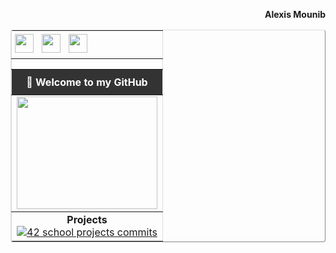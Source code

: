 <!-- Prénom à droite hors de la table -->
<p align="right"><b>Alexis Mounib</b></p>

<!-- Table principale -->
<table align="center" border="1" cellpadding="5" cellspacing="0" style="border-collapse: collapse; border-color: #ddd; border-radius: 4px; width:100%;">

  <!-- Navbar avec icônes en haut à gauche -->
  <tr>
    <td colspan="1" align="left" style="padding: 5px;">
      <img src="https://raw.githubusercontent.com/zoyern/badges/main/icon1.gif" height="30">&nbsp;&nbsp;
      <img src="https://raw.githubusercontent.com/zoyern/badges/main/icon2.gif" height="30">&nbsp;&nbsp;
      <img src="https://raw.githubusercontent.com/zoyern/badges/main/icon3.gif" height="30">
    </td>
  </tr>

  <!-- Séparateur full width -->
  <tr>
    <td colspan="1">
      <img src="https://raw.githubusercontent.com/zoyern/badges/main/sep.gif" width="100%" height="10">
    </td>
  </tr>

  <!-- Welcome message -->
  <tr>
    <td align="center" bgcolor="#333" style="color: #fff; font-weight: bold; padding: 10px;">
      👋 Welcome to my GitHub
    </td>
  </tr>

  <!-- Banner GIF -->
  <tr>
    <td>
      <img src="https://raw.githubusercontent.com/zoyern/badges/main/banner.gif" width="100%" height="180">
    </td>
  </tr>

  <!-- Projects -->
  <tr>
    <td align="center">
      <b>Projects</b><br>
      <a href="https://github.com/zoyern/42_school_projects" target="_blank">
        <img src="https://raw.githubusercontent.com/zoyern/badges/main/42_school_projects_commits.svg?v=3" alt="42 school projects commits">
      </a>
    </td>
  </tr>

</table>
